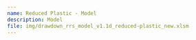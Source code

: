 ```yaml
---
name: Reduced Plastic - Model
description: Model
file: img/drawdown_rrs_model_v1.1d_reduced-plastic_new.xlsm
---
```


